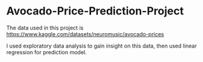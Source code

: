 # Avocado-Price-Prediction-Project

The data used in this project is https://www.kaggle.com/datasets/neuromusic/avocado-prices

I used exploratory data analysis to gain insight on this data, then used linear regression for prediction model.
